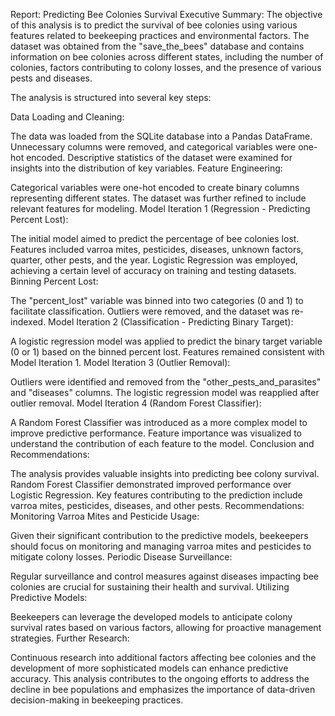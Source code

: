 Report: Predicting Bee Colonies Survival
Executive Summary:
The objective of this analysis is to predict the survival of bee colonies using various features related to beekeeping practices and environmental factors. The dataset was obtained from the "save_the_bees" database and contains information on bee colonies across different states, including the number of colonies, factors contributing to colony losses, and the presence of various pests and diseases.

The analysis is structured into several key steps:

Data Loading and Cleaning:

The data was loaded from the SQLite database into a Pandas DataFrame.
Unnecessary columns were removed, and categorical variables were one-hot encoded.
Descriptive statistics of the dataset were examined for insights into the distribution of key variables.
Feature Engineering:

Categorical variables were one-hot encoded to create binary columns representing different states.
The dataset was further refined to include relevant features for modeling.
Model Iteration 1 (Regression - Predicting Percent Lost):

The initial model aimed to predict the percentage of bee colonies lost.
Features included varroa mites, pesticides, diseases, unknown factors, quarter, other pests, and the year.
Logistic Regression was employed, achieving a certain level of accuracy on training and testing datasets.
Binning Percent Lost:

The "percent_lost" variable was binned into two categories (0 and 1) to facilitate classification.
Outliers were removed, and the dataset was re-indexed.
Model Iteration 2 (Classification - Predicting Binary Target):

A logistic regression model was applied to predict the binary target variable (0 or 1) based on the binned percent lost.
Features remained consistent with Model Iteration 1.
Model Iteration 3 (Outlier Removal):

Outliers were identified and removed from the "other_pests_and_parasites" and "diseases" columns.
The logistic regression model was reapplied after outlier removal.
Model Iteration 4 (Random Forest Classifier):

A Random Forest Classifier was introduced as a more complex model to improve predictive performance.
Feature importance was visualized to understand the contribution of each feature to the model.
Conclusion and Recommendations:

The analysis provides valuable insights into predicting bee colony survival.
Random Forest Classifier demonstrated improved performance over Logistic Regression.
Key features contributing to the prediction include varroa mites, pesticides, diseases, and other pests.
Recommendations:
Monitoring Varroa Mites and Pesticide Usage:

Given their significant contribution to the predictive models, beekeepers should focus on monitoring and managing varroa mites and pesticides to mitigate colony losses.
Periodic Disease Surveillance:

Regular surveillance and control measures against diseases impacting bee colonies are crucial for sustaining their health and survival.
Utilizing Predictive Models:

Beekeepers can leverage the developed models to anticipate colony survival rates based on various factors, allowing for proactive management strategies.
Further Research:

Continuous research into additional factors affecting bee colonies and the development of more sophisticated models can enhance predictive accuracy.
This analysis contributes to the ongoing efforts to address the decline in bee populations and emphasizes the importance of data-driven decision-making in beekeeping practices.